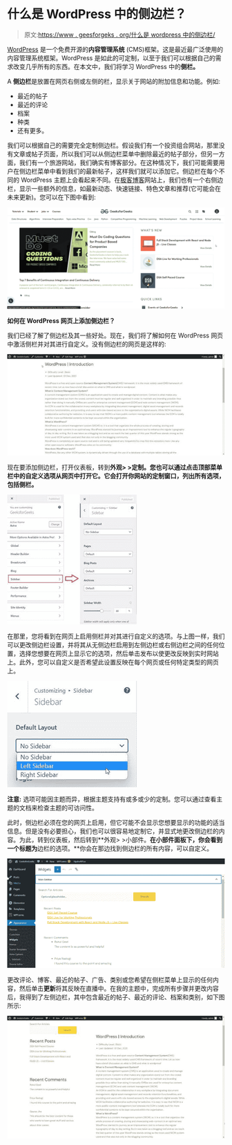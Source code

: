 # 什么是 WordPress 中的侧边栏？

> 原文:[https://www . geesforgeks . org/什么是 wordpress 中的侧边栏/](https://www.geeksforgeeks.org/what-is-a-sidebar-in-wordpress/)

[WordPress](https://www.geeksforgeeks.org/introduction-wordpress/) 是一个免费开源的**内容管理系统** (CMS)框架。这是最近最广泛使用的内容管理系统框架。WordPress 是如此的可定制，以至于我们可以根据自己的需求改变几乎所有的东西。在本文中，我们将学习 WordPress 中的**侧栏。**

A **侧边栏**是放置在网页右侧或左侧的栏，显示关于网站的附加信息和功能。例如:

*   最近的帖子
*   最近的评论
*   档案
*   种类
*   还有更多。

我们可以根据自己的需要完全定制侧边栏。假设我们有一个投资组合网站，那里没有文章或帖子页面，所以我们可以从侧边栏菜单中删除最近的帖子部分，但另一方面，我们有一个旅游网站，我们确实有博客部分。在这种情况下，我们可能需要用户在侧边栏菜单中看到我们的最新帖子，这样我们就可以添加它。侧边栏在每个不同的 WordPress 主题上会看起来不同。在[极客博客](https://www.geeksforgeeks.org/)网站上，我们也有一个右侧边栏，显示一些额外的信息，如最新动态、快速链接、特色文章和推荐(它可能会在未来更新)。您可以在下图中看到:

![](img/e524c99555d9ea1ab03b812a1dad0189.png)

**如何在 WordPress 网页上添加侧边栏？**

我们已经了解了侧边栏及其一些好处。现在，我们将了解如何在 WordPress 网页中激活侧栏并对其进行自定义。没有侧边栏的网页是这样的:

![](img/a3ea6f5153e83d31a4e69cc2a060aac9.png)

现在要添加侧边栏，打开仪表板，转到**外观> >定制。**您也可以通过点击顶部菜单栏中的自定义选项从网页中打开它。它会打开你网站的定制窗口，列出所有选项，包括**侧栏。**

![](img/520255c87d78d170f8d9855b5d75c17e.png)

在那里，您将看到在网页上启用侧栏并对其进行自定义的选项。与上图一样，我们可以更改侧边栏设置，并将其从无侧边栏启用到左侧边栏或右侧边栏之间的任何位置，选择您想要在网页上显示它的选项，然后单击发布以使更改反映到实时网站上。此外，您可以自定义是否希望此设置反映在每个网页或任何特定类型的网页上。

![](img/2b5db24734f66623f7fdc5622f195ae1.png)

**注意:** 选项可能因主题而异，根据主题支持有或多或少的定制。您可以通过查看主题的文档来检查主题的可访问性。

此时，侧边栏必须在您的网页上启用，但它可能不会显示您想要显示的功能的适当信息。但是没有必要担心，我们也可以很容易地定制它，并显式地更改侧边栏的内容。为此，转到仪表板，然后转到**外观> >小部件。**在小部件面板下，你会看到一个标题为**边栏的选项。**你会在那边找到侧边栏的所有内容，可以自定义。

![](img/9e5ca60b071b083080f2da503a014551.png)

更改评论、博客、最近的帖子、广告、类别或您希望在侧栏菜单上显示的任何内容，然后单击**更新**将其反映在直播中。在我的主题中，完成所有步骤并更改内容后，我得到了左侧边栏，其中包含最近的帖子、最近的评论、档案和类别，如下图所示:

![](img/cdbf03e2ae5ca6f2d07cf91da60649dd.png)